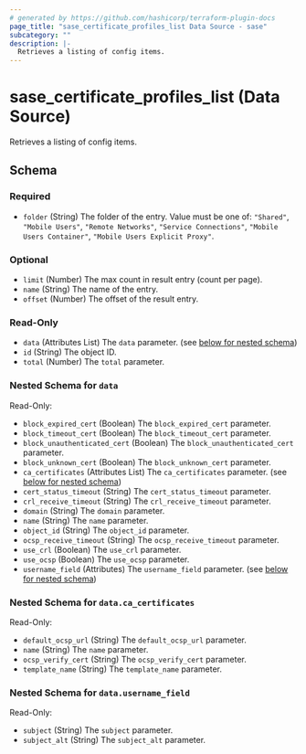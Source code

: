 ```yaml
---
# generated by https://github.com/hashicorp/terraform-plugin-docs
page_title: "sase_certificate_profiles_list Data Source - sase"
subcategory: ""
description: |-
  Retrieves a listing of config items.
---
```


# sase_certificate_profiles_list (Data Source)

Retrieves a listing of config items.



<!-- schema generated by tfplugindocs -->
## Schema

### Required

- `folder` (String) The folder of the entry. Value must be one of: `"Shared"`, `"Mobile Users"`, `"Remote Networks"`, `"Service Connections"`, `"Mobile Users Container"`, `"Mobile Users Explicit Proxy"`.

### Optional

- `limit` (Number) The max count in result entry (count per page).
- `name` (String) The name of the entry.
- `offset` (Number) The offset of the result entry.

### Read-Only

- `data` (Attributes List) The `data` parameter. (see [below for nested schema](#nestedatt--data))
- `id` (String) The object ID.
- `total` (Number) The `total` parameter.

<a id="nestedatt--data"></a>
### Nested Schema for `data`

Read-Only:

- `block_expired_cert` (Boolean) The `block_expired_cert` parameter.
- `block_timeout_cert` (Boolean) The `block_timeout_cert` parameter.
- `block_unauthenticated_cert` (Boolean) The `block_unauthenticated_cert` parameter.
- `block_unknown_cert` (Boolean) The `block_unknown_cert` parameter.
- `ca_certificates` (Attributes List) The `ca_certificates` parameter. (see [below for nested schema](#nestedatt--data--ca_certificates))
- `cert_status_timeout` (String) The `cert_status_timeout` parameter.
- `crl_receive_timeout` (String) The `crl_receive_timeout` parameter.
- `domain` (String) The `domain` parameter.
- `name` (String) The `name` parameter.
- `object_id` (String) The `object_id` parameter.
- `ocsp_receive_timeout` (String) The `ocsp_receive_timeout` parameter.
- `use_crl` (Boolean) The `use_crl` parameter.
- `use_ocsp` (Boolean) The `use_ocsp` parameter.
- `username_field` (Attributes) The `username_field` parameter. (see [below for nested schema](#nestedatt--data--username_field))

<a id="nestedatt--data--ca_certificates"></a>
### Nested Schema for `data.ca_certificates`

Read-Only:

- `default_ocsp_url` (String) The `default_ocsp_url` parameter.
- `name` (String) The `name` parameter.
- `ocsp_verify_cert` (String) The `ocsp_verify_cert` parameter.
- `template_name` (String) The `template_name` parameter.


<a id="nestedatt--data--username_field"></a>
### Nested Schema for `data.username_field`

Read-Only:

- `subject` (String) The `subject` parameter.
- `subject_alt` (String) The `subject_alt` parameter.


